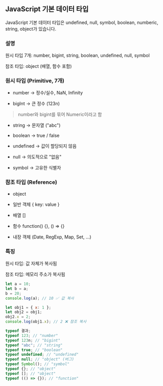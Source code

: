## JavaScript 기본 데이터 타입

JavaScript 기본 데이터 타입은 undefined, null, symbol, boolean, numberic, string, object가 있습니다.

### 설명

원시 타입 7개: number, bigint, string, boolean, undefined, null, symbol

참조 타입: object (배열, 함수 포함)

### 원시 타입 (Primitive, 7개)

- number → 정수/실수, NaN, Infinity

- bigInt → 큰 정수 (123n)

> number와 bigint를 묶어 Numeric이라고 함

- string → 문자열 ("abc")

- boolean → true / false

- undefined → 값이 할당되지 않음

- null → 의도적으로 "없음"

- symbol → 고유한 식별자

### 참조 타입 (Reference)

- object

- 일반 객체 { key: value }

- 배열 []

- 함수 function() {}, () => {}

- 내장 객체 (Date, RegExp, Map, Set, ...)

### 특징

원시 타입: 값 자체가 복사됨

참조 타입: 메모리 주소가 복사됨

```js
let a = 10;
let b = a;
b = 20;
console.log(a); // 10 ✅ 값 복사
```

```js
let obj1 = { x: 1 };
let obj2 = obj1;
obj2.x = 2;
console.log(obj1.x); // 2 ❌ 참조 복사
```

```js
typeof 결과;
typeof 123; // "number"
typeof 123n; // "bigint"
typeof "abc"; // "string"
typeof true; // "boolean"
typeof undefined; // "undefined"
typeof null; // "object" (버그)
typeof Symbol(); // "symbol"
typeof {}; // "object"
typeof []; // "object"
typeof (() => {}); // "function"
```
